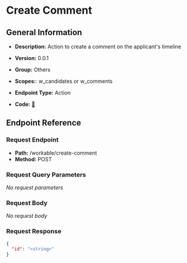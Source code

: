 # Create Comment

## General Information

- **Description:** Action to create a comment on the applicant's timeline

- **Version:** 0.0.1
- **Group:** Others
- **Scopes:**: w_candidates or w_comments
- **Endpoint Type:** Action
- **Code:** [🔗](https://github.com/NangoHQ/integration-templates/tree/main/integrations/workable/actions/create-comment.ts)

## Endpoint Reference

### Request Endpoint

- **Path:** /workable/create-comment
- **Method:** POST

### Request Query Parameters

_No request parameters_

### Request Body

_No request body_

### Request Response

```json
{
  "id": "<string>"
}
```
